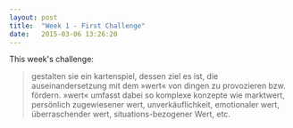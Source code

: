 ```yaml
---
layout: post
title:  "Week 1 - First Challenge"
date:   2015-03-06 13:26:20
---
```


This week's challenge:

<blockquote>gestalten sie ein kartenspiel, dessen ziel es ist, die auseinandersetzung mit dem »wert« von dingen zu provozieren bzw. fördern. »wert« umfasst dabei so komplexe konzepte wie marktwert, persönlich zugewiesener wert, unverkäuflichkeit, emotionaler wert, überraschender wert, situations-bezogener Wert, etc.</blockquote>

